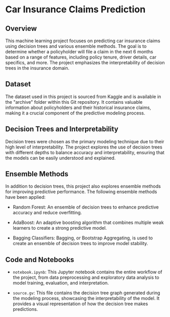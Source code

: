 # Car Insurance Claims Prediction

## Overview

This machine learning project focuses on predicting car insurance claims using decision trees and various ensemble methods. The goal is to determine whether a policyholder will file a claim in the next 6 months based on a range of features, including policy tenure, driver details, car specifics, and more. The project emphasizes the interpretability of decision trees in the insurance domain.

## Dataset

The dataset used in this project is sourced from Kaggle and is available in the "archive" folder within this Git repository. It contains valuable information about policyholders and their historical insurance claims, making it a crucial component of the predictive modeling process.

## Decision Trees and Interpretability

Decision trees were chosen as the primary modeling technique due to their high level of interpretability. The project explores the use of decision trees with different depths to balance accuracy and interpretability, ensuring that the models can be easily understood and explained.

## Ensemble Methods

In addition to decision trees, this project also explores ensemble methods for improving predictive performance. The following ensemble methods have been applied:

- Random Forest: An ensemble of decision trees to enhance predictive accuracy and reduce overfitting.

- AdaBoost: An adaptive boosting algorithm that combines multiple weak learners to create a strong predictive model.

- Bagging Classifiers: Bagging, or Bootstrap Aggregating, is used to create an ensemble of decision trees to improve model stability.

## Code and Notebooks

- `notebook.ipynb`: This Jupyter notebook contains the entire workflow of the project, from data preprocessing and exploratory data analysis to model training, evaluation, and interpretation.

- `source.gv`: This file contains the decision tree graph generated during the modeling process, showcasing the interpretability of the model. It provides a visual representation of how the decision tree makes predictions.

